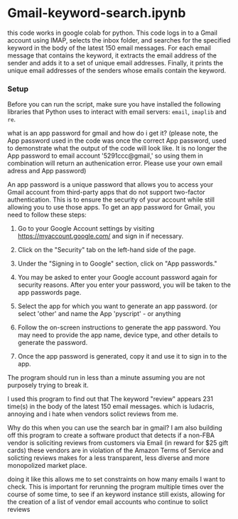 # Gmail-keyword-search.ipynb
this code works in google colab for python. 
This code logs in to a Gmail account using IMAP, selects the inbox folder, and searches for the specified keyword in the body of the latest 150 email messages. For each email message that contains the keyword, it extracts the email address of the sender and adds it to a set of unique email addresses. Finally, it prints the unique email addresses of the senders whose emails contain the keyword.



### Setup

Before you can run the script, make sure you have installed the following libraries that Python uses to interact with email servers:
`email`,
`imaplib` and
`re`. 


what is an app password for gmail and how do i get it? 
(please note, the App password used in the code was once the correct App password, used to demonstrate what the output of the code will look like. It is no longer the App password to email account '5291ccc@gmail,' so using them in combination will return an authenication error. Please use your own email adress and App password)


An app password is a unique password that allows you to access your Gmail account from third-party apps that do not support two-factor authentication. 
This is to ensure the security of your account while still allowing you to use those apps.
To get an app password for Gmail, you need to follow these steps:

1. Go to your Google Account settings by visiting https://myaccount.google.com/ and sign in if necessary.

2. Click on the "Security" tab on the left-hand side of the page.

3. Under the "Signing in to Google" section, click on "App passwords."

4. You may be asked to enter your Google account password again for security reasons. 
After you enter your password, you will be taken to the app passwords page.

5. Select the app for which you want to generate an app password. (or select 'other' and name the App 'pyscript' - or anything

6. Follow the on-screen instructions to generate the app password. 
You may need to provide the app name, device type, and other details to generate the password.

7. Once the app password is generated, copy it and use it to sign in to the app.

The program should run in less than a minute assuming you are not purposely trying to break it. 

I used this program to find out that The keyword "review" appears 231 time(s) in the body of the latest 150 email messages.
which is ludacris, annoying and i hate when vendors solict reviews from me.

Why do this when you can use the search bar in gmail? 
I am also building off this program to create a software product that detects if a non-FBA vendor is soliciting reviews from customers via Email (in reward for $25 gift cards) 
these vendors are in violation of the Amazon Terms of Service and solicting reviews  makes for a less transparent, less diverse
and more monopolized market place.


doing it like this allows me to set constraints on how many emails I want to check. This is important for rerunning the program multiple times over the course of some time, to see if an keyword instance still exists, allowing for the creation of a list of vendor email accounts who continue to solict reviews


